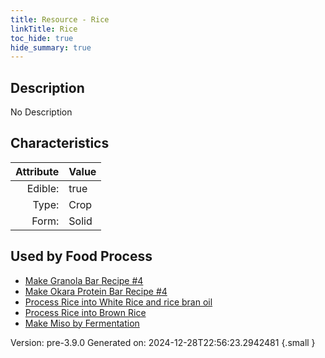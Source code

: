 ```yaml
---
title: Resource - Rice
linkTitle: Rice
toc_hide: true
hide_summary: true
---
```


## Description
No Description

## Characteristics

| Attribute      | Value |
|--------:|:------|
|Edible:|true|
|Type:|Crop|
|Form:|Solid|
 



    
## Used by Food Process

- [Make Granola Bar Recipe #4](/docs/definitions/food/make-granola-bar-recipe--4)
- [Make Okara Protein Bar Recipe #4](/docs/definitions/food/make-okara-protein-bar-recipe--4)
- [Process Rice into White Rice and rice bran oil](/docs/definitions/food/process-rice-into-white-rice-and-rice-bran-oil)
- [Process Rice into Brown Rice](/docs/definitions/food/process-rice-into-brown-rice)
- [Make Miso by Fermentation](/docs/definitions/food/make-miso-by-fermentation)


Version: pre-3.9.0 Generated on: 2024-12-28T22:56:23.2942481
{.small }
